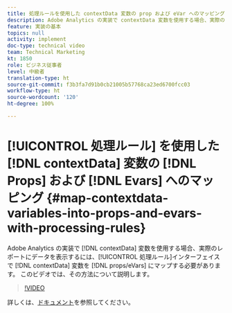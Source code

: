 ```yaml
---
title: 処理ルールを使用した contextData 変数の prop および eVar へのマッピング
description: Adobe Analytics の実装で contextData 変数を使用する場合、実際のレポートにデータを表示するには、contextData 変数を処理ルールインターフェイスで prop／eVar にマップする必要があります。 このビデオでは、その方法について説明します。
feature: 実装の基本
topics: null
activity: implement
doc-type: technical video
team: Technical Marketing
kt: 1850
role: ビジネス従事者
level: 中級者
translation-type: ht
source-git-commit: f3b3fa7d91b0cb21005b57768ca23ed6700fcc03
workflow-type: ht
source-wordcount: '120'
ht-degree: 100%

---
```



# [!UICONTROL 処理ルール] を使用した [!DNL contextData] 変数の [!DNL Props] および [!DNL Evars] へのマッピング {#map-contextdata-variables-into-props-and-evars-with-processing-rules}

Adobe Analytics の実装で [!DNL contextData] 変数を使用する場合、実際のレポートにデータを表示するには、[!UICONTROL 処理ルール]インターフェイスで [!DNL contextData] 変数を [!DNL props/eVars] にマップする必要があります。 このビデオでは、その方法について説明します。

>[!VIDEO](https://video.tv.adobe.com/v/26124/?quality=12)

詳しくは、[ドキュメント](https://marketing.adobe.com/resources/help/ja_JP/reference/processing_rules.html)を参照してください。
